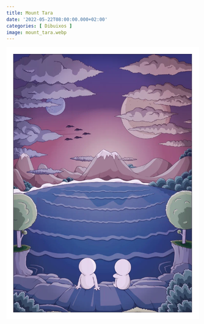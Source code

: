```yaml
---
title: Mount Tara
date: '2022-05-22T08:00:00.000+02:00'
categories: [ Dibuixos ]
image: mount_tara.webp
---
```


![](mount_tara.webp)
